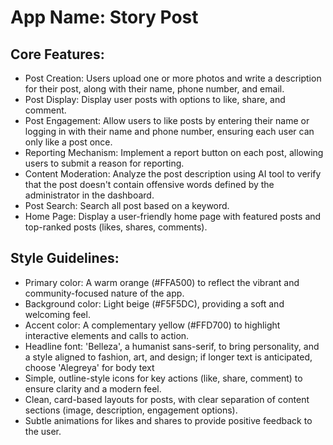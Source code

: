 # **App Name**: Story Post

## Core Features:

- Post Creation: Users upload one or more photos and write a description for their post, along with their name, phone number, and email.
- Post Display: Display user posts with options to like, share, and comment.
- Post Engagement: Allow users to like posts by entering their name or logging in with their name and phone number, ensuring each user can only like a post once.
- Reporting Mechanism: Implement a report button on each post, allowing users to submit a reason for reporting.
- Content Moderation: Analyze the post description using AI tool to verify that the post doesn't contain offensive words defined by the administrator in the dashboard.
- Post Search: Search all post based on a keyword.
- Home Page: Display a user-friendly home page with featured posts and top-ranked posts (likes, shares, comments).

## Style Guidelines:

- Primary color: A warm orange (#FFA500) to reflect the vibrant and community-focused nature of the app.
- Background color: Light beige (#F5F5DC), providing a soft and welcoming feel.
- Accent color: A complementary yellow (#FFD700) to highlight interactive elements and calls to action.
- Headline font: 'Belleza', a humanist sans-serif, to bring personality, and a style aligned to fashion, art, and design; if longer text is anticipated, choose 'Alegreya' for body text
- Simple, outline-style icons for key actions (like, share, comment) to ensure clarity and a modern feel.
- Clean, card-based layouts for posts, with clear separation of content sections (image, description, engagement options).
- Subtle animations for likes and shares to provide positive feedback to the user.